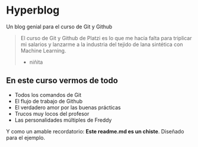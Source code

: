 # Hyperblog
Un blog genial para el curso de Git y Github 
> El curso de Git y Github de Platzi es lo que me hacía falta para triplicar mi salarios y lanzarme a la industria del tejido de lana sintética con Machine Learning.
> - niñita

## En este curso vermos de todo
* Todos los comandos de Git
* El flujo de trabajo de Github
* El verdadero amor por las buenas prácticas
* Trucos muy locos del profesor
* Las personalidades múltiples de Freddy

Y como un amable recordatorio: **Este readme.md es un chiste**. Diseñado para el ejemplo.
